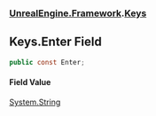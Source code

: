 ### [UnrealEngine.Framework](./UnrealEngine-Framework.md 'UnrealEngine.Framework').[Keys](./UnrealEngine-Framework-Keys.md 'UnrealEngine.Framework.Keys')
## Keys.Enter Field
  
```csharp
public const Enter;
```
#### Field Value
[System.String](https://docs.microsoft.com/en-us/dotnet/api/System.String 'System.String')  
